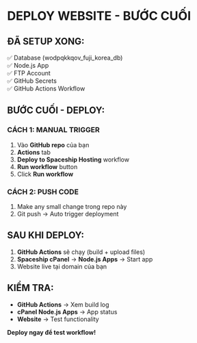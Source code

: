 # DEPLOY WEBSITE - BƯỚC CUỐI

## ĐÃ SETUP XONG:
✅ Database (wodpqkkqov_fuji_korea_db)  
✅ Node.js App  
✅ FTP Account  
✅ GitHub Secrets  
✅ GitHub Actions Workflow  

## BƯỚC CUỐI - DEPLOY:

### CÁCH 1: MANUAL TRIGGER
1. Vào **GitHub repo** của bạn
2. **Actions** tab
3. **Deploy to Spaceship Hosting** workflow
4. **Run workflow** button
5. Click **Run workflow**

### CÁCH 2: PUSH CODE  
1. Make any small change trong repo này
2. Git push → Auto trigger deployment

## SAU KHI DEPLOY:
1. **GitHub Actions** sẽ chạy (build + upload files)
2. **Spaceship cPanel** → **Node.js Apps** → Start app
3. Website live tại domain của bạn

## KIỂM TRA:
- **GitHub Actions** → Xem build log
- **cPanel Node.js Apps** → App status
- **Website** → Test functionality

**Deploy ngay để test workflow!**